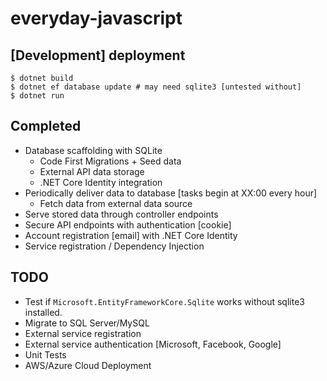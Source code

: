 # everyday-javascript

## [Development] deployment
```
$ dotnet build
$ dotnet ef database update # may need sqlite3 [untested without]
$ dotnet run
```

## Completed
- Database scaffolding with SQLite
  - Code First Migrations + Seed data
  - External API data storage
  - .NET Core Identity integration
 - Periodically deliver data to database [tasks begin at XX:00 every hour]
   - Fetch data from external data source
 - Serve stored data through controller endpoints
 - Secure API endpoints with authentication [cookie]
 - Account registration [email] with .NET Core Identity
 - Service registration / Dependency Injection

## TODO
- Test if `Microsoft.EntityFrameworkCore.Sqlite` works without sqlite3 installed.
- Migrate to SQL Server/MySQL
- External service registration
- External service authentication [Microsoft, Facebook, Google]
- Unit Tests
- AWS/Azure Cloud Deployment